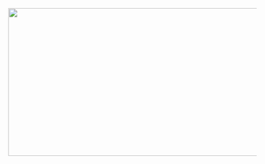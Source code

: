 <a href="https://github.com/devxb/gitanimals">
  <img src="https://render.gitanimals.org/farms/{parkdoyeon1}" width="1000" height="300"/>
</a>
